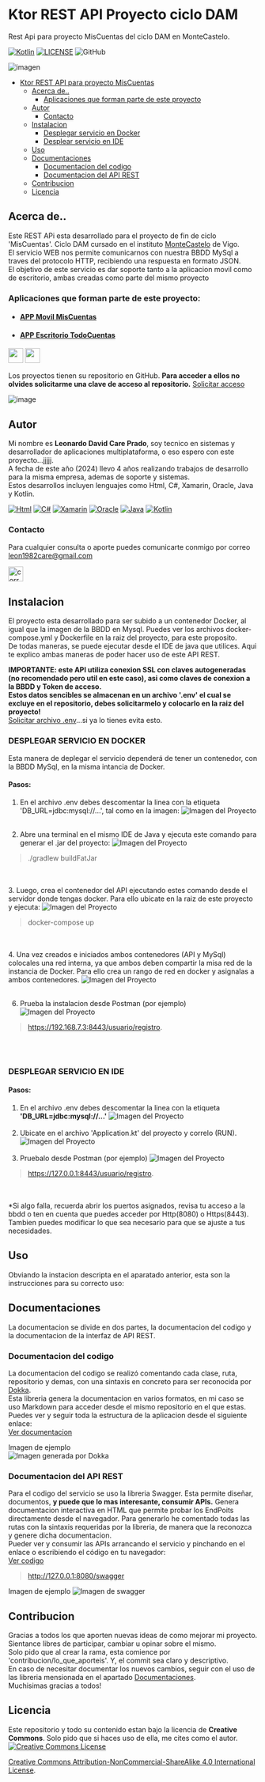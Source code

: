 # Ktor REST API Proyecto ciclo DAM

Rest Api para proyecto MisCuentas del ciclo DAM en MonteCastelo.

[![Kotlin](https://img.shields.io/badge/Code-Kotlin-blueviolet)](https://kotlinlang.org/)
[![LICENSE](https://img.shields.io/badge/Lisence-CC-%23e64545)](https://leocare.dev/docs/license/)
![GitHub](https://img.shields.io/github/last-commit/LeoCare/ktor-Api-MisCuentas)

![imagen](https://www.howtodoandroid.com/wp-content/uploads/2024/01/Kotlin-HTTP-client-For-Android.png)

- [Ktor REST API para proyecto MisCuentas](#ktor-rest-api-proyecto-ciclo-dam)
  - [Acerca de..](#acerca-de)
    - [Aplicaciones que forman parte de este proyecto](#aplicaciones-que-forman-parte-de-este-proyecto)
  - [Autor](#autor)
    - [Contacto](#contacto)
  - [Instalacion](#instalacion)
    - [Desplegar servicio en Docker](#desplegar-servicio-en-docker)
    - [Desplear servicio en IDE](#desplegar-servicio-en-ide)
  - [Uso](#uso)
  - [Documentaciones](#documentaciones)
    - [Documentacion del codigo](#documentacion-del-codigo)
    - [Documentacion del API REST](#documentacion-del-api-rest)
  - [Contribucion](#contribucion)
  - [Licencia](#licencia)

## Acerca de..
<p>Este REST APi esta desarrollado para el proyecto de fin de ciclo 'MisCuentas'. Ciclo DAM cursado en el instituto <a rel="monteCastelo" href="https://www.fomento.edu/montecastelo/">MonteCastelo</a> de Vigo.<br>
El servicio WEB nos permite comunicarnos con nuestra BBDD MySql a traves del protocolo HTTP, recibiendo una respuesta en formato JSON.<br>
El objetivo de este servicio es dar soporte tanto a la aplicacion movil como de escritorio, ambas creadas como parte del mismo proyecto</p>

### Aplicaciones que forman parte de este proyecto:
- #### [APP Movil MisCuentas](https://github.com/LeoCare/MisCuentas)
- #### [APP Escritorio TodoCuentas](https://github.com/LeoCare/MisCuentas)

<a href="https://kotlinlang.org/" target="_blank"> <img loading="lazy" src="https://upload.wikimedia.org/wikipedia/commons/thumb/7/74/Kotlin_Icon.png/1200px-Kotlin_Icon.png" height="30"></a>
<a href="https://learn.microsoft.com/es-es/dotnet/csharp/" target="_blank"> <img loading="lazy" src="https://static-00.iconduck.com/assets.00/c-sharp-c-icon-1822x2048-wuf3ijab.png" height="30"></a><br>

Los proyectos tienen su repositorio en GitHub. 
<b>Para acceder a ellos no olvides solicitarme una clave de acceso al repositorio.</b> [Solicitar acceso](#contacto)

![image](https://1000logos.net/wp-content/uploads/2018/11/GitHub-logo.jpg)


## Autor
Mi nombre es <b>Leonardo David Care Prado</b>, soy tecnico en sistemas y desarrollador de aplicaciones multiplataforma, o eso espero con este proyecto...jjjjj.<br>
A fecha de este año (2024) llevo 4 años realizando trabajos de desarrollo para la misma empresa, ademas de soporte y sistemas.<br>
Estos desarrollos incluyen lenguajes como Html, C#, Xamarin, Oracle, Java y Kotlin.

[![Html](https://img.shields.io/badge/Code-Htmnl-blue)](https://www.w3schools.com/html/)
[![C#](https://img.shields.io/badge/Code-C_SHARP-green)](https://dotnet.microsoft.com/es-es/languages/csharp)
[![Xamarin](https://img.shields.io/badge/Code-Xamarin-red)](https://dotnet.microsoft.com/es-es/apps/xamarin)
[![Oracle](https://img.shields.io/badge/Code-Oracle-white)](https://www.oracle.com/es/)
[![Java](https://img.shields.io/badge/Code-Java-orange)](https://www.java.com/es/)
[![Kotlin](https://img.shields.io/badge/Code-Kotlin-blueviolet)](https://kotlinlang.org/)

 ### Contacto
Para cualquier consulta o aporte puedes comunicarte conmigo por correo<br>
[leon1982care@gmail.com](https://mail.google.com/mail/u/0/?pli=1#inbox)     
<p><a href="https://mail.google.com/mail/u/0/?pli=1#inbox" target="_blank">
        <img src="https://ams3.digitaloceanspaces.com/graffica/2021/06/logogmailgrafica-1-1024x576.png" 
    height="30" alt="correo_electronico">
</a></p> 

## Instalacion
El proyecto esta desarrollado para ser subido a un contenedor Docker, al igual que la imagen de la BBDD en Mysql. Puedes ver los archivos docker-compose.yml y Dockerfile en la raiz del proyecto, para este proposito.<br>
De todas maneras, se puede ejecutar desde el IDE de java que utilices. Aqui te explico ambas maneras de poder hacer uso de este API REST.

<b>IMPORTANTE: este API utiliza conexion SSL con claves autogeneradas (no recomendado pero util en este caso), asi como claves de conexion a la BBDD y Token de acceso.<br>
Estos datos sencibles se almacenan en un archivo '.env' el cual se excluye en el repositorio, debes solicitarmelo y colocarlo en la raiz del proyecto!</b><br>
[Solicitar archivo .env](#contacto)...si ya lo tienes evita esto.

### DESPLEGAR SERVICIO EN DOCKER
Esta manera de deplegar el servicio dependerá de tener un contenedor, con la BBDD MySql, en la misma intancia de Docker.
  
#### Pasos:
1. En el archivo .env debes descomentar la linea con la etiqueta 'DB_URL=jdbc:mysql://...', tal como en la imagen:</b>
![Imagen del Proyecto](docs/imagenes/insta_docker_1.png)
<br><br>

2. Abre una terminal en el mismo IDE de Java y ejecuta este comando para generar el .jar del proyecto:
![Imagen del Proyecto](docs/imagenes/insta_docker_2.png)
>./gradlew buildFatJar

<br><br>
3. Luego, crea el contenedor del API ejecutando estes comando desde el servidor donde tengas docker. Para ello ubicate en la raiz de este proyecto y ejecuta:
![Imagen del Proyecto](docs/imagenes/insta_docker_3.png)
>docker-compose up

<br><br>
4. Una vez creados e iniciados ambos contenedores (API y MySql) colocales una red interna, ya que ambos deben compartir la misa red de la instancia de Docker. Para ello crea un rango de red en docker y asignalas a ambos contenedores.
   ![Imagen del Proyecto](docs/imagenes/insta_docker_4.png)
   <br><br>

6. Prueba la instalacion desde Postman (por ejemplo)
   ![Imagen del Proyecto](docs/imagenes/insta_docker_5.png)
>https://192.168.7.3:8443/usuario/registro.

<br><br>
### DESPLEGAR SERVICIO EN IDE

#### Pasos:
1. En el archivo .env debes descomentar la linea con la etiqueta <b>'DB_URL=jdbc:mysql://...'</b>
   ![Imagen del Proyecto](docs/imagenes/insta_ide_1.png)
   <br><br>
2. Ubicate en el archivo 'Application.kt' del proyecto y correlo (RUN).
   ![Imagen del Proyecto](docs/imagenes/insta_ide_2.png)
   <br><br>
3. Pruebalo desde Postman (por ejemplo)
   ![Imagen del Proyecto](docs/imagenes/insta_ide_3.png)
>https://127.0.0.1:8443/usuario/registro.

<br><br>
*Si algo falla, recuerda abrir los puertos asignados, revisa tu acceso a la bbdd o ten en cuenta que puedes acceder por Http(8080) o Https(8443).<br>
Tambien puedes modificar lo que sea necesario para que se ajuste a tus necesidades.


## Uso
Obviando la instacion descripta en el aparatado anterior, esta son la instrucciones para su correcto uso:


## Documentaciones
La documentacion se divide en dos partes, la documentacion del codigo y la documentacion de la interfaz de API REST.

### Documentacion del codigo
La documentacion del codigo se realizó comentando cada clase, ruta, repositorio y demas, con una sintaxis en concreto para ser reconocida por [Dokka](https://kotlinlang.org/docs/dokka-introduction.html).<br>
Esta libreria genera la documentacion en varios formatos, en mi caso se uso Markdown para acceder desde el mismo repositorio en el que estas.<br>
Puedes ver y seguir toda la estructura de la aplicacion desde el siguiente enlace:</br>
[Ver documentacion](docs/gfm/index.md)


Imagen de ejemplo</br>
![Imagen generada por Dokka](docs/imagenes/docu_dokka.png)

### Documentacion del API REST
Para el codigo del servicio se uso la libreria Swagger. Esta permite diseñar, documentos, **y puede que lo mas interesante, consumir APIs.**
Genera documentacion interactiva en HTML que permite probar los EndPoits directamente desde el navegador.
Para generarlo he comentado todas las rutas con la sintaxis requeridas por la libreria, de manera que la reconozca y genere dicha documentacion.<br>
Pueder ver y consumir las APIs arrancando el servicio y pinchando en el enlace o escribiendo el código en tu navegador:<br>
[Ver codigo](http://127.0.0.1:8080/swagger/index.html)
>http://127.0.0.1:8080/swagger

Imagen de ejemplo
![Imagen de swagger](docs/imagenes/docu_api.png)
## Contribucion
Gracias a todos los que aporten nuevas ideas de como mejorar mi proyecto. Sientance libres de participar, cambiar u opinar sobre el mismo.</br>
Solo pido que al crear la rama, esta comience por 'contribucion/lo_que_aporteis'. Y, el commit sea claro y descriptivo.</br>
En caso de necesitar documentar los nuevos cambios, seguir con el uso de las libreria mensionada en el apartado [Documentaciones](#documentaciones).</br>
Muchisimas gracias a todos!

## Licencia
Este repositorio y todo su contenido estan bajo la licencia de **Creative Commons**. Solo pido que si haces uso de ella, me cites como el autor.</br>
 <a rel="license" href="http://creativecommons.org/licenses/by-nc-sa/4.0/"><img alt="Creative Commons License" style="border-width:0" src="https://i.creativecommons.org/l/by-nc-sa/4.0/88x31.png" /></a>

<a rel="license" href="http://creativecommons.org/licenses/by-nc-sa/4.0/">Creative Commons
Attribution-NonCommercial-ShareAlike 4.0 International License</a>.